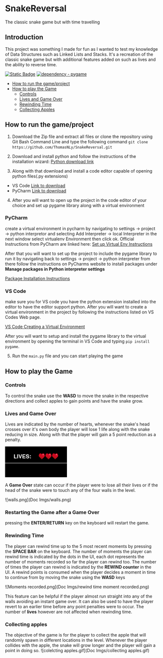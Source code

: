 # SnakeReversal
 The classic snake game but with time travelling
## Introduction
This project was something I made for fun as I wanted to test my knowledge of Data Structures such as Linked Lists and 
Stacks. It's a recreation of the classic snake game but with additional features added on such as lives and the ability
to reverse time.

[![Static Badge](https://img.shields.io/badge/python-3.10%2B-blue?link=https%3A%2F%2Fwww.python.org%2Fdownloads%2Frelease%2Fpython-3107%2F)](https://www.python.org/downloads/release/python-3107)
[![dependency - pygame](https://img.shields.io/badge/dependency-pygame-blue?logo=pygame&logoColor=white)](https://pypi.org/project/pygame)

- [How to run the game/project](#how-to-run-the-gameproject)
- [How to play the Game](#how-to-play-the-game)
  - [Controls](#controls)
  - [Lives and Game Over](#lives-and-game-over)
  - [Rewinding Time](#rewinding-time)
  - [Collecting Apples](#collecting-apples)


## How to run the game/project
1. Download the Zip file and extract all files or clone the repository using Git Bash Command Line and type the following command 
`git clone https://github.com/ThomasNLy/SnakeReversal.git`
2. Download and install python and follow the instructions of the installation wizard: 
[Python download link](https://www.python.org/downloads/)

3. Along with that download and install a code editor capable of opening python files(.py extensions)
- VS Code [Link to download](https://code.visualstudio.com/download)
- PyCharm [Link to download](https://www.jetbrains.com/pycharm/download/?section=windows)

4. After you will want to open up the project in the code editor of your choice and set up pygame library along with a virtual environment
### PyCharm
create a virtual environment in pycharm by navigating to settings -> project -> python interpretor and 
selecting Add Interpreter -> local Interpreter
in the next window select virtualenv Environment then click ok.
Official Instructions from PyCharm are linked here: [Set up Virtual Env Instructions](https://www.jetbrains.com/help/pycharm/creating-virtual-environment.html#python_create_virtual_env)

After that you will want to set up the project to include the pygame library to run it
by navigating back to settings -> project -> python interpreter from there follow the instructions on PyCharms website to install packages under **Manage packages in Python interpreter settings** 

[Package Installation Instructions](https://www.jetbrains.com/help/pycharm/installing-uninstalling-and-upgrading-packages.html#interpreter-settings)
 
### VS Code
make sure you for VS code you have the python extension installed into the editor to have the editor support python. After you will want to create a virtual environment in the project by 
following the instructions listed on VS Codes Web page.

[VS Code Creating a Virtual Environment](https://code.visualstudio.com/docs/python/environments)

After you will want to setup and install the pygame library to the virtual environment by opening the terminal in VS Code and typing 
`pip install pygame`.

5. Run the `main.py` file and you can start playing the game

## How to play the Game
### Controls
To control the snake use the **WASD** to move the snake in the respective directions and collect apples to gain points and have the snake grow.

### Lives and Game Over
Lives are indicated by the number of hearts, whenever the snake's head crosses over it's own body the player will
lose 1 life along with the snake reducing in size. Along with that the player will gain a 5 point reduction as a penalty.

![life bar.png](https://github.com/ThomasNLy/SnakeReversal/blob/main/Doc%20Imgs/life%20bar.png)

A **Game Over** state can occur if the player were to lose all their lives or if the head of the snake were to touch any of the
four walls in the level.


![walls.png](Doc Imgs/walls.png)
### Restarting the Game after a Game Over
pressing the **ENTER/RETURN** key on the keyboard will restart the game.
### Rewinding Time
The player can rewind time up to the 5 most recent moments by pressing the **SPACE BAR** on the keyboard. The number of 
moments the player can rewind time is indicated by the dots in the UI, each dot represents the number of moments recorded
so far the player can rewind too.
The number of times the player can rewind is indicated by the **REWIND counter** in the UI. A rewind points is consumed
when the player decides a moment in time to continue from by moving the snake using the **WASD** keys

![Moments recorded.png](Doc Imgs/rewind time moment recorded.png)

This feature can be helpful if the player almost run straight into any of the walls avoiding an instant game over. It can also be
used to have the player revert to an earlier time before any point penalties were to occur. The number of **lives** however 
are not affected when rewinding time.

### Collecting apples
The objective of the game is for the player to collect the apple that will randomly spawn in different locations in the level.
Whenever the player collides with the apple, the snake will grow longer and the player will gain a point in doing so.
![colelcting apples.gif](Doc Imgs/collecting apples.gif)





